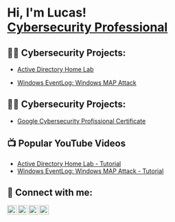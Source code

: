 <h1>Hi, I'm Lucas! <br/><a href="https://www.linkedin.com/in/lucas-oliveira-26b767125/">Cybersecurity Professional</a> 
  
<h2>👨‍💻 Cybersecurity Projects:</h2>

  - [Active Directory Home Lab](https://github.com/lucascybersec/LABURL)
    
  - [Windows EventLog: Windows MAP Attack](https://github.com/lucascybersec/LABURL)


<h2>👨‍💻 Cybersecurity Projects:</h2>

  - [Google Cybersecurity Profissional Certificate](https://github.com/lucascybersec/LABURL)

  <h2>📺 Popular YouTube Videos</h2>

- [Active Directory Home Lab - Tutorial ](https://www.youtube.com/watch?v=a83ASGn_V_s)
- [Windows EventLog: Windows MAP Attack - Tutorial ](https://www.youtube.com/watch?v=uHy3oM7NnoU)


<h2> 🤳 Connect with me:</h2>

[<img align="left" alt="JoshMadakor | YouTube" width="22px" src="https://cdn.jsdelivr.net/npm/simple-icons@v3/icons/youtube.svg" />][youtube]
[<img align="left" alt="JoshMadakor | Twitter" width="22px" src="https://cdn.jsdelivr.net/npm/simple-icons@v3/icons/twitter.svg" />][twitter]
[<img align="left" alt="JoshMadakor | LinkedIn" width="22px" src="https://cdn.jsdelivr.net/npm/simple-icons@v3/icons/linkedin.svg" />][linkedin]
[<img align="left" alt="JoshMadakor | Instagram" width="22px" src="https://cdn.jsdelivr.net/npm/simple-icons@v3/icons/instagram.svg" />][instagram]

[twitter]: https://twitter.com/joshmadakor
[youtube]: https://www.youtube.com/c/joshmadakor
[instagram]: https://www.instagram.com/joshmadakor/
[linkedin]: https://linkedin.com/in/joshmadakor

<!--
**joshmadakor1/joshmadakor1** is a ✨ _special_ ✨ repository because its `README.md` (this file) appears on your GitHub profile.

Here are some ideas to get you started:

- 🔭 I’m currently working on ...
- 🌱 I’m currently learning ...
- 👯 I’m looking to collaborate on ...
- 🤔 I’m looking for help with ...
- 💬 Ask me about ...
- 📫 How to reach me: ...
- 😄 Pronouns: ...
- ⚡ Fun fact: ...
-->
